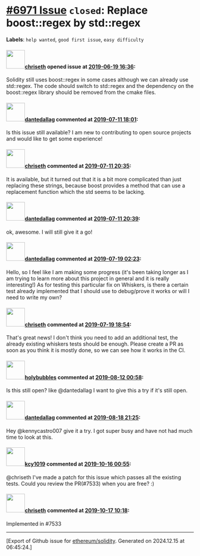# [\#6971 Issue](https://github.com/ethereum/solidity/issues/6971) `closed`: Replace boost::regex by std::regex
**Labels**: `help wanted`, `good first issue`, `easy difficulty`


#### <img src="https://avatars.githubusercontent.com/u/9073706?v=4" width="50">[chriseth](https://github.com/chriseth) opened issue at [2019-06-19 16:36](https://github.com/ethereum/solidity/issues/6971):

Solidity still uses boost::regex in some cases although we can already use std::regex. The code should switch to std::regex and the dependency on the boost::regex library should be removed from the cmake files.

#### <img src="https://avatars.githubusercontent.com/u/11250871?u=8e6c9a28da4d809bf2c6495d5210f44e4faf012d&v=4" width="50">[dantedallag](https://github.com/dantedallag) commented at [2019-07-11 18:01](https://github.com/ethereum/solidity/issues/6971#issuecomment-510591319):

Is this issue still available? I am new to contributing to open source projects and would like to get some experience!

#### <img src="https://avatars.githubusercontent.com/u/9073706?v=4" width="50">[chriseth](https://github.com/chriseth) commented at [2019-07-11 20:35](https://github.com/ethereum/solidity/issues/6971#issuecomment-510644073):

It is available, but it turned out that it is a bit more complicated than just replacing these strings, because boost provides a method that can use a replacement function which the std seems to be lacking.

#### <img src="https://avatars.githubusercontent.com/u/11250871?u=8e6c9a28da4d809bf2c6495d5210f44e4faf012d&v=4" width="50">[dantedallag](https://github.com/dantedallag) commented at [2019-07-11 20:39](https://github.com/ethereum/solidity/issues/6971#issuecomment-510645299):

ok, awesome. I will still give it a go!

#### <img src="https://avatars.githubusercontent.com/u/11250871?u=8e6c9a28da4d809bf2c6495d5210f44e4faf012d&v=4" width="50">[dantedallag](https://github.com/dantedallag) commented at [2019-07-19 02:23](https://github.com/ethereum/solidity/issues/6971#issuecomment-513064568):

Hello, so I feel like I am making some progress (it's been taking longer as I am trying to learn more about this project in general and it is really interesting!) As for testing this particular fix on Whiskers, is there a certain test already implemented that I should use to debug/prove it works or will I need to write my own?

#### <img src="https://avatars.githubusercontent.com/u/9073706?v=4" width="50">[chriseth](https://github.com/chriseth) commented at [2019-07-19 18:54](https://github.com/ethereum/solidity/issues/6971#issuecomment-513338920):

That's great news! I don't think you need to add an additional test, the already existing whiskers tests should be enough. Please create a PR as soon as you think it is mostly done, so we can see how it works in the CI.

#### <img src="https://avatars.githubusercontent.com/u/8638601?v=4" width="50">[holybubbles](https://github.com/holybubbles) commented at [2019-08-12 00:58](https://github.com/ethereum/solidity/issues/6971#issuecomment-520276316):

Is this still open? like @dantedallag I want to give this a try if it's still open.

#### <img src="https://avatars.githubusercontent.com/u/11250871?u=8e6c9a28da4d809bf2c6495d5210f44e4faf012d&v=4" width="50">[dantedallag](https://github.com/dantedallag) commented at [2019-08-18 21:25](https://github.com/ethereum/solidity/issues/6971#issuecomment-522356923):

Hey @kennycastro007 give it a try. I got super busy and have not had much time to look at this.

#### <img src="https://avatars.githubusercontent.com/u/4436335?u=1540012ccbeb24ea03151bb18151c016e3d394a7&v=4" width="50">[kcy1019](https://github.com/kcy1019) commented at [2019-10-16 00:55](https://github.com/ethereum/solidity/issues/6971#issuecomment-542464017):

@chriseth I've made a patch for this issue which passes all the existing tests. Could you review the PR(#7533) when you are free? :)

#### <img src="https://avatars.githubusercontent.com/u/9073706?v=4" width="50">[chriseth](https://github.com/chriseth) commented at [2019-10-17 10:18](https://github.com/ethereum/solidity/issues/6971#issuecomment-543108338):

Implemented in #7533


-------------------------------------------------------------------------------



[Export of Github issue for [ethereum/solidity](https://github.com/ethereum/solidity). Generated on 2024.12.15 at 06:45:24.]
